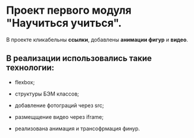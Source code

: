 # Проект первого модуля "Научиться учиться".

В проекте кликабельны **ссылки**, добавлены **анимации фигур** и **видео**.

## В реализации использовались такие технологии:

- flexbox;

- структуры БЭМ классов;

- добавление фотограций через src;

- размещщение видео через iframe;

- реализована анимация и трансофрмация финур.

